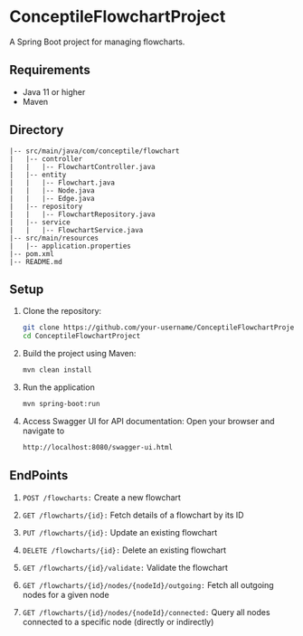 # ConceptileFlowchartProject

A Spring Boot project for managing flowcharts.

## Requirements

- Java 11 or higher
- Maven

## Directory 
``` /flowchart-manager
|-- src/main/java/com/conceptile/flowchart
|   |-- controller
|   |   |-- FlowchartController.java
|   |-- entity
|   |   |-- Flowchart.java
|   |   |-- Node.java
|   |   |-- Edge.java
|   |-- repository
|   |   |-- FlowchartRepository.java
|   |-- service
|   |   |-- FlowchartService.java
|-- src/main/resources
|   |-- application.properties
|-- pom.xml
|-- README.md
```

## Setup

1. Clone the repository:
   ```sh
   git clone https://github.com/your-username/ConceptileFlowchartProject.git
   cd ConceptileFlowchartProject
2. Build the project using Maven:
   ```sh
   mvn clean install
3. Run the application
   ```sh
   mvn spring-boot:run
4. Access Swagger UI for API documentation: Open your browser and navigate to
   ```markdown 
   http://localhost:8080/swagger-ui.html

## EndPoints

1. ```POST /flowcharts:``` Create a new flowchart

2. ```GET /flowcharts/{id}:``` Fetch details of a flowchart by its ID

3. ```PUT /flowcharts/{id}:``` Update an existing flowchart

4. ```DELETE /flowcharts/{id}:``` Delete an existing flowchart

5. ```GET /flowcharts/{id}/validate:``` Validate the flowchart

6. ```GET /flowcharts/{id}/nodes/{nodeId}/outgoing:``` Fetch all outgoing nodes for a given node

7. ```GET /flowcharts/{id}/nodes/{nodeId}/connected:``` Query all nodes connected to a specific node (directly or indirectly)
